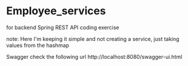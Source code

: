 # Employee_services
for backend Spring REST API coding exercise

note: Here I'm keeping it simple and not creating a service, just taking values from the hashmap

Swagger check the following url http://localhost:8080/swagger-ui.html

